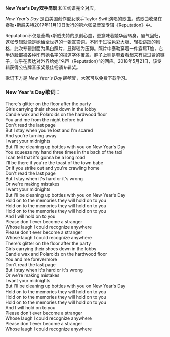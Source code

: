 

**New Year's Day双手简谱** 和五线谱完全对应。

_New Year's Day_ 是由美国创作型女歌手Taylor
Swift演唱的歌曲。该歌曲收录在泰勒•斯威夫特2017年11月10日发行的第六张录音室专辑《Reputation》中。

Reputation不仅是泰勒•斯威夫特的原创心血，更意味着她华丽转身，霸气回归，这张专辑就像是她给全世界的一张宣誓词。不同于过往色彩大胆、轻松跳跃的风格，此次专辑封面为黑白照片，显得较为压抑。照片中泰勒穿着一件露肩T恤，右半边脸部被各种印有她名字的报道字体覆盖，脖子上则是套着看起来有些过紧的链子，似乎在表达对外界给她“名声（Reputation）”的回应。2018年5月21日，该专辑获得公告牌音乐奖最佳畅销专辑奖。

歌词下方是 _New Year's Day钢琴谱_ ，大家可以免费下载学习。

### New Year's Day歌词：

There's glitter on the floor after the party  
Girls carrying their shoes down in the lobby  
Candle wax and Polaroids on the hardwood floor  
You and me from the night before but  
Don't read the last page  
But I stay when you're lost and I'm scared  
And you're turning away  
I want your midnights  
But I'll be cleaning up bottles with you on New Year's Day  
You squeeze my hand three times in the back of the taxi  
I can tell that it's gonna be a long road  
I'll be there if you're the toast of the town babe  
Or if you strike out and you're crawling home  
Don't read the last page  
But I stay when it's hard or it's wrong  
Or we're making mistakes  
I want your midnights  
But I'll be cleaning up bottles with you on New Year's Day  
Hold on to the memories they will hold on to you  
Hold on to the memories they will hold on to you  
Hold on to the memories they will hold on to you  
And I will hold on to you  
Please don't ever become a stranger  
Whose laugh I could recognize anywhere  
Please don't ever become a stranger  
Whose laugh I could recognize anywhere  
There's glitter on the floor after the party  
Girls carrying their shoes down in the lobby  
Candle wax and Polaroids on the hardwood floor  
You and me forevermore  
Don't read the last page  
But I stay when it's hard or it's wrong  
Or we're making mistakes  
I want your midnights  
But I'll be cleaning up bottles with you on New Year's Day  
Hold on to the memories they will hold on to you  
Hold on to the memories they will hold on to you  
Hold on to the memories they will hold on to you  
And I will hold on to you  
Please don't ever become a stranger  
Whose laugh I could recognize anywhere  
Please don't ever become a stranger  
Whose laugh I could recognize anywhere

